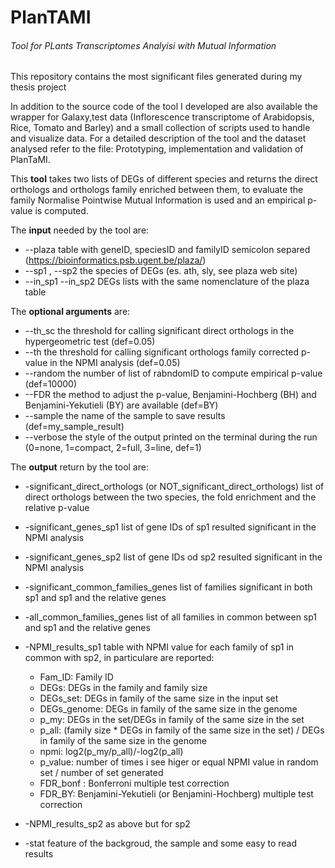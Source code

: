 # PlanTAMI
###### Tool for PLants Transcriptomes Analyisi with Mutual Information

This repository contains the most significant files generated during my thesis project

In addition to the source code of the tool I developed are also available the wrapper for Galaxy,test data (Inflorescence transcriptome of Arabidopsis, Rice, Tomato and Barley) and a small collection of scripts used to handle and visualize data. 
For a detailed description of the tool and the dataset analysed refer to the file: Prototyping, implementation and validation of PlanTaMI.

This **tool** takes two lists of DEGs of different species and returns the direct orthologs and orthologs family enriched
between them, to evaluate the family Normalise Pointwise Mutual Information is used and an empirical p-value is computed.

The **input** needed by the tool are:
  + --plaza 
  table with geneID, speciesID and familyID semicolon separed (https://bioinformatics.psb.ugent.be/plaza/)
  + --sp1 , --sp2 
  the species of DEGs (es. ath, sly, see plaza web site)
  + --in_sp1 --in_sp2
  DEGs lists with the same nomenclature of the plaza table
  
 The **optional arguments** are:
  + --th_sc
  the threshold for calling significant direct orthologs in the hypergeometric test (def=0.05)
  + --th
  the threshold for calling significant orthologs family corrected p-value in the NPMI analysis (def=0.05)
  + --random
  the number of list of rabndomID to compute empirical p-value (def=10000)
  + --FDR
  the method to adjust the p-value, Benjamini-Hochberg (BH) and Benjamini-Yekutieli (BY) are available (def=BY)
  + --sample
  the name of the sample to save results (def=my_sample_result)
  + --verbose
  the style of the output printed on the terminal during the run (0=none, 1=compact, 2=full, 3=line, def=1)

The **output** return by the tool are: 
 + -significant_direct_orthologs (or NOT_significant_direct_orthologs)
 list of direct orthologs between the two species, the fold enrichment and the relative p-value 

 + -significant_genes_sp1
 list of gene IDs of sp1 resulted significant in the NPMI analysis 
 
 + -significant_genes_sp2
 list of gene IDs od sp2 resulted significant in the NPMI analysis 
 
 + -significant_common_families_genes
 list of families significant in both sp1 and sp1 and the relative genes
 
 + -all_common_families_genes
 list of all families in common between sp1 and sp1 and the relative genes
 
 + -NPMI_results_sp1
 table with NPMI value for each family of sp1 in common with sp2, in particulare are reported:
   + Fam_ID: Family ID
   + DEGs: DEGs in the family and family size
   + DEGs_set: DEGs in family of the same size in the input set
   + DEGs_genome: DEGs in family of the same size in the genome
   + p_my: DEGs in the set/DEGs in family of the same size in the set
   + p_all: (family size * DEGs in family of the same size in the set) / DEGs in family of the same size in the genome
   + npmi: log2(p_my/p_all)/-log2(p_all)
   + p_value: number of times i see higer or equal NPMI value in random set / number of set generated 
   + FDR_bonf : Bonferroni multiple test correction 
   + FDR_BY: Benjamini-Yekutieli (or Benjamini-Hochberg) multiple test correction 

 + -NPMI_results_sp2
 as above but for sp2
 
 + -stat
 feature of the backgroud, the sample and some easy to read results 
 
  
